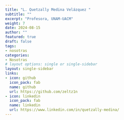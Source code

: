 ```yaml
---
title: "L. Quetzally Medina Velázquez "
subtitle: ""
excerpt: "Profesora, UNAM-UACM"
weight: 7
date: 2024-08-15
author: ""
featured: true
draft: false
tags:
- nosotras
categories:
- Nosotras
# layout options: single or single-sidebar
layout: single-sidebar
links:
- icon: github
  icon_pack: fab
  name: github
  url: https://github.com/zeltz1n
- icon: linkedin
  icon_pack: fab
  name: linkedin
  url: https://www.linkedin.com/in/quetzally-medina/
---
```





